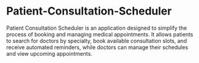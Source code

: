 # Patient-Consultation-Scheduler
 Patient Consultation Scheduler is an application designed to simplify the process of booking and managing medical appointments. It allows patients to search for doctors by specialty, book available consultation slots, and receive automated reminders, while doctors can manage their schedules and view upcoming appointments.
